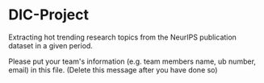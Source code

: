 # DIC-Project
Extracting hot trending research topics from the NeurIPS publication dataset in a given period.


Please put your team's information (e.g. team members name, ub number, email) in this file. (Delete this message after you have done so)
